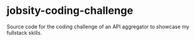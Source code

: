 # jobsity-coding-challenge
Source code for the coding challenge of an API aggregator to showcase my fullstack skills.
